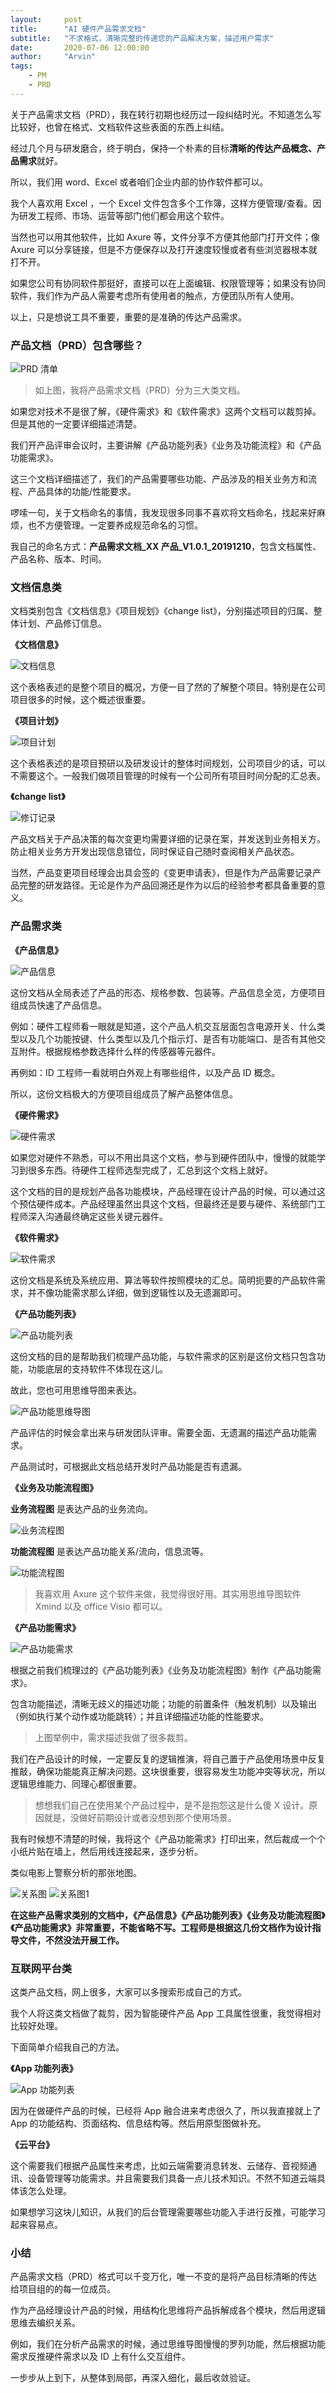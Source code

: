 ```yaml
---
layout:     post
title:      "AI 硬件产品需求文档"
subtitle:   "不求格式，清晰完整的传递您的产品解决方案，描述用户需求"
date:       2020-07-06 12:00:00
author:     "Arvin"
tags:
    - PM
    - PRD
---
```



关于产品需求文档（PRD），我在转行初期也经历过一段纠结时光。不知道怎么写比较好，也曾在格式、文档软件这些表面的东西上纠结。

经过几个月与研发磨合，终于明白，保持一个朴素的目标**清晰的传达产品概念、产品需求**就好。

所以，我们用 word、Excel 或者咱们企业内部的协作软件都可以。

我个人喜欢用 Excel ，一个 Excel 文件包含多个工作簿，这样方便管理/查看。因为研发工程师、市场、运营等部门他们都会用这个软件。

当然也可以用其他软件，比如 Axure 等，文件分享不方便其他部门打开文件；像 Axure 可以分享链接，但是不方便保存以及打开速度较慢或者有些浏览器根本就打不开。

如果您公司有协同软件那挺好，直接可以在上面编辑、权限管理等；如果没有协同软件，我们作为产品人需要考虑所有使用者的触点，方便团队所有人使用。

以上，只是想说工具不重要，重要的是准确的传达产品需求。

### 产品文档（PRD）包含哪些？

![PRD 清单](../图片/PRD&#32;文档配图/PRD&#32;清单.png)

>如上图，我将产品需求文档（PRD）分为三大类文档。

如果您对技术不是很了解，《硬件需求》和《软件需求》这两个文档可以裁剪掉。但是其他的一定要详细描述清楚。

我们开产品评审会议时，主要讲解《产品功能列表》《业务及功能流程》和《产品功能需求》。

这三个文档详细描述了，我们的产品需要哪些功能、产品涉及的相关业务方和流程、产品具体的功能/性能要求。

啰嗦一句，关于文档命名的事情，我发现很多同事不喜欢将文档命名，找起来好麻烦，也不方便管理。一定要养成规范命名的习惯。

我自己的命名方式：**产品需求文档_XX 产品_V1.0.1_20191210**，包含文档属性、产品名称、版本、时间。

### 文档信息类

文档类别包含《文档信息》《项目规划》《change list》，分别描述项目的归属、整体计划、产品修订信息。

**《文档信息》**

![文档信息](../图片/PRD&#32;文档配图/文档信息.png)

这个表格表述的是整个项目的概况，方便一目了然的了解整个项目。特别是在公司项目很多的时候，这个概述很重要。

**《项目计划》**

![项目计划](../图片/PRD&#32;文档配图/项目计划.png)

这个表格表述的是项目预研以及研发设计的整体时间规划，公司项目少的话，可以不需要这个。一般我们做项目管理的时候有一个公司所有项目时间分配的汇总表。

**《change list》**

![修订记录](../图片/PRD&#32;文档配图/修订记录.png)

产品文档关于产品决策的每次变更均需要详细的记录在案，并发送到业务相关方。防止相关业务方开发出现信息错位，同时保证自己随时查阅相关产品状态。

当然，产品变更项目经理会出具会签的《变更申请表》，但是作为产品需要记录产品完整的研发路径。无论是作为产品回溯还是作为以后的经验参考都具备重要的意义。

### 产品需求类

**《产品信息》**

![产品信息](../图片/PRD&#32;文档配图/产品信息.png)

这份文档从全局表述了产品的形态、规格参数、包装等。产品信息全览，方便项目组成员快速了产品信息。

例如：硬件工程师看一眼就是知道，这个产品人机交互层面包含电源开关、什么类型以及几个功能按键、什么类型以及几个指示灯、是否有功能端口、是否有其他交互附件。根据规格参数选择什么样的传感器等元器件。

再例如：ID 工程师一看就明白外观上有哪些组件，以及产品 ID 概念。

所以，这份文档极大的方便项目组成员了解产品整体信息。

**《硬件需求》**

![硬件需求](../图片/PRD&#32;文档配图/硬件需求.png)

如果您对硬件不熟悉，可以不用出具这个文档，参与到硬件团队中，慢慢的就能学习到很多东西。待硬件工程师选型完成了，汇总到这个文档上就好。

这个文档的目的是规划产品各功能模块，产品经理在设计产品的时候，可以通过这个预估硬件成本。产品经理虽然出具这个文档，但最终还是要与硬件、系统部门工程师深入沟通最终确定这些关键元器件。

**《软件需求》**

![软件需求](../图片/PRD&#32;文档配图/软件需求.png)

这份文档是系统及系统应用、算法等软件按照模块的汇总。简明扼要的产品软件需求，并不像功能需求那么详细，做到逻辑性以及无遗漏即可。

**《产品功能列表》**

![产品功能列表](../图片/PRD&#32;文档配图/产品功能列表.png)

这份文档的目的是帮助我们梳理产品功能，与软件需求的区别是这份文档只包含功能，功能底层的支持软件不体现在这儿。

故此，您也可用思维导图来表达。

![产品功能思维导图](../图片/PRD&#32;文档配图/XX&#32;机器人功能列表.png)

产品评估的时候会拿出来与研发团队评审。需要全面、无遗漏的描述产品功能需求。

产品测试时，可根据此文档总结开发时产品功能是否有遗漏。

**《业务及功能流程图》**

**业务流程图** 是表达产品的业务流向。

![业务流程图](../图片/PRD&#32;文档配图/业务流程.png)

**功能流程图** 是表达产品功能关系/流向，信息流等。

![功能流程图](../图片/PRD&#32;文档配图/功能流程.png)

>我喜欢用 Axure 这个软件来做，我觉得很好用。其实用思维导图软件 Xmind 以及 office Visio 都可以。

**《产品功能需求》**

![产品功能需求](../图片/PRD&#32;文档配图/功能需求.png)

根据之前我们梳理过的《产品功能列表》《业务及功能流程图》制作《产品功能需求》。

包含功能描述，清晰无歧义的描述功能；功能的前置条件（触发机制）以及输出（例如执行某个动作或功能跳转）；并且详细描述功能的性能要求。

>上图举例中，需求描述我做了很多裁剪。

我们在产品设计的时候，一定要反复的逻辑推演，将自己置于产品使用场景中反复推敲，确保功能能真正解决问题。这块很重要，很容易发生功能冲突等状况，所以逻辑思维能力、同理心都很重要。

>想想我们自己在使用某个产品过程中，是不是抱怨这是什么傻 X 设计。原因就是，没做好前期设计或者没想到那个使用场景。

我有时候想不清楚的时候，我将这个《产品功能需求》打印出来，然后裁成一个个小纸片贴在墙上，然后用线连接起来，逐步分析。

类似电影上警察分析的那张地图。

![关系图](../图片/PRD&#32;文档配图/电影关系图.jpg)
![关系图1](../图片/PRD&#32;文档配图/电影关系图&#32;&#32;1.jpg)

**在这些产品需求类别的文档中，《产品信息》《产品功能列表》《业务及功能流程图》《产品功能需求》非常重要，不能省略不写。工程师是根据这几份文档作为设计指导文件，不然没法开展工作。**

### 互联网平台类

这类产品文档，网上很多，大家可以多搜索形成自己的方式。

我个人将这类文档做了裁剪，因为智能硬件产品 App 工具属性很重，我觉得相对比较好处理。

下面简单介绍我自己的方法。

**《App 功能列表》**

![App 功能列表](../图片/PRD&#32;文档配图/App&#32;功能列表.png)

因为在做硬件产品的时候，已经将 App 融合进来考虑很久了，所以我直接就上了 App 的功能结构、页面结构、信息结构等。然后用原型图做补充。

**《云平台》**

这个需要我们根据产品属性来考虑，比如云端需要消息转发、云储存、音视频通讯、设备管理等功能需求。并且需要我们具备一点儿技术知识。不然不知道云端具体该怎么处理。

如果想学习这块儿知识，从我们的后台管理需要哪些功能入手进行反推，可能学习起来容易点。

### 小结

产品需求文档（PRD）格式可以千变万化，唯一不变的是将产品目标清晰的传达给项目组的的每一位成员。

作为产品经理设计产品的时候，用结构化思维将产品拆解成各个模块，然后用逻辑思维去编织关系。

例如，我们在分析产品需求的时候，通过思维导图慢慢的罗列功能，然后根据功能需求反推硬件需求以及 ID 上有什么交互组件。

一步步从上到下，从整体到局部，再深入细化，最后收敛验证。
